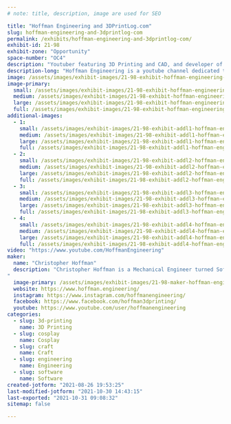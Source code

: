 ```yaml
---
# note: title, description, image are used for SEO

title: "Hoffman Engineering and 3DPrintLog.com"
slug: hoffman-engineering-and-3dprintlog-com
permalink: /exhibits/hoffman-engineering-and-3dprintlog-com/
exhibit-id: 21-98
exhibit-zone: "Opportunity"
space-number: "OC4"
description: "Youtuber featuring 3D Printing and CAD, and developer of 3DPrintLog.com"
description-long: "Hoffman Engineering is a youtube channel dedicated to 3D Printing, 3D Scanning, and Computer Aided Design. We also develop 3DPrintLog.com, a free website for makers to track their 3D prints and filament usage. With everything from cosplay props, animatronic pokemon, custom bobble heads, we share both our successes, and more importantly failures, with our community for other to learn from!"
image: /assets/images/exhibit-images/21-98-exhibit-hoffman-engineering-and-3dprintlog-com-hoffmanengineeringtable-large.png
image-primary: 
  small: /assets/images/exhibit-images/21-98-exhibit-hoffman-engineering-and-3dprintlog-com-hoffmanengineeringtable-small.png
  medium: /assets/images/exhibit-images/21-98-exhibit-hoffman-engineering-and-3dprintlog-com-hoffmanengineeringtable-medium.png
  large: /assets/images/exhibit-images/21-98-exhibit-hoffman-engineering-and-3dprintlog-com-hoffmanengineeringtable-large.png
  full: /assets/images/exhibit-images/21-98-exhibit-hoffman-engineering-and-3dprintlog-com-hoffmanengineeringtable-full.png
additional-images: 
  - 1:
    small: /assets/images/exhibit-images/21-98-exhibit-addl1-hoffman-engineering-and-3dprintlog-com-antman-small.PNG
    medium: /assets/images/exhibit-images/21-98-exhibit-addl1-hoffman-engineering-and-3dprintlog-com-antman-medium.PNG
    large: /assets/images/exhibit-images/21-98-exhibit-addl1-hoffman-engineering-and-3dprintlog-com-antman-large.PNG
    full: /assets/images/exhibit-images/21-98-exhibit-addl1-hoffman-engineering-and-3dprintlog-com-antman-full.PNG
  - 2:
    small: /assets/images/exhibit-images/21-98-exhibit-addl2-hoffman-engineering-and-3dprintlog-com-hoffmansitelogo-small.png
    medium: /assets/images/exhibit-images/21-98-exhibit-addl2-hoffman-engineering-and-3dprintlog-com-hoffmansitelogo-medium.png
    large: /assets/images/exhibit-images/21-98-exhibit-addl2-hoffman-engineering-and-3dprintlog-com-hoffmansitelogo-large.png
    full: /assets/images/exhibit-images/21-98-exhibit-addl2-hoffman-engineering-and-3dprintlog-com-hoffmansitelogo-full.png
  - 3:
    small: /assets/images/exhibit-images/21-98-exhibit-addl3-hoffman-engineering-and-3dprintlog-com-logo-2-cropped-scaled-small.jpg
    medium: /assets/images/exhibit-images/21-98-exhibit-addl3-hoffman-engineering-and-3dprintlog-com-logo-2-cropped-scaled-medium.jpg
    large: /assets/images/exhibit-images/21-98-exhibit-addl3-hoffman-engineering-and-3dprintlog-com-logo-2-cropped-scaled-large.jpg
    full: /assets/images/exhibit-images/21-98-exhibit-addl3-hoffman-engineering-and-3dprintlog-com-logo-2-cropped-scaled-full.jpg
  - 4:
    small: /assets/images/exhibit-images/21-98-exhibit-addl4-hoffman-engineering-and-3dprintlog-com-vlcsnap-2021-07-17-14h38m42s054-small.png
    medium: /assets/images/exhibit-images/21-98-exhibit-addl4-hoffman-engineering-and-3dprintlog-com-vlcsnap-2021-07-17-14h38m42s054-medium.png
    large: /assets/images/exhibit-images/21-98-exhibit-addl4-hoffman-engineering-and-3dprintlog-com-vlcsnap-2021-07-17-14h38m42s054-large.png
    full: /assets/images/exhibit-images/21-98-exhibit-addl4-hoffman-engineering-and-3dprintlog-com-vlcsnap-2021-07-17-14h38m42s054-full.png
video: "https://www.youtube.com/HoffmanEngineering"
maker: 
  name: "Christopher Hoffman"
  description: "Christopher Hoffman is a Mechanical Engineer turned Software Developer, Youtuber, and 3D Printing enthusiast located in Tampa, Florida. After graduating with a Bachelor’s of Science in Mechanical Engineering from the University of Florida in 2014, he has dedicated himself to the fields of 3D printing, 3D scanning, and Computer Aided Design. Chris enjoys sharing his passion for Making with the Youtube community, running a Youtube channel called Hoffman Engineering. There he showcases his own projects ranging from 3D printed, animatronic Pokemon to the latest in open-source CAD software. While waiting on his 3D prints to finish or his videos to render, Chris can be found at the Tampa Hackerspace, where he regularly gives demos of the successes and failures of his personal projects. He enjoys teaching classes on 3D modeling at the hackerspace, inviting the community to learn from his mistakes. Chris can be found on Youtube as Hoffman Engineering, or on twitter @TheChrisHoffman
"
  image-primary: /assets/images/exhibit-images/21-98-maker-hoffman-engineering-and-3dprintlog-com-img-20190727-104045-1-medium.jpg
  website: https://www.hoffman.engineering/
  instagram: https://www.instagram.com/hoffmanengineering/
  facebook: https://www.facebook.com/hoffman3dprinting/
  youtube: https://www.youtube.com/user/hoffmanengineering
categories: 
  - slug: 3d-printing
    name: 3D Printing
  - slug: cosplay
    name: Cosplay
  - slug: craft
    name: Craft
  - slug: engineering
    name: Engineering
  - slug: software
    name: Software
created-jotform: "2021-08-26 19:53:25"
last-modified-jotform: "2021-10-30 14:43:15"
last-exported: "2021-10-31 09:08:32"
sitemap: false

---
```

